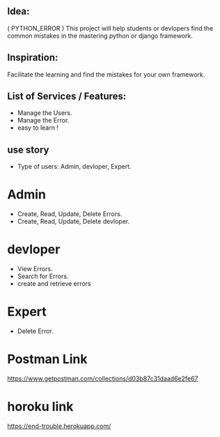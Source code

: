 ## Idea:
( PYTHON_ERROR ) This project will help  students or devlopers find the common mistakes in the mastering python or django framework.

## Inspiration:
Facilitate the learning and find the mistakes for your own framework.

## List of Services / Features:
- Manage the Users.
- Manage the Error.
- easy to learn !




## use story

- Type of users: Admin,   devloper, Expert.

# Admin 

- Create, Read, Update, Delete Errors.
- Create, Read, Update, Delete devloper.


#  devloper

- View Errors.
- Search for Errors.
- create and retrieve errors

# Expert

 - Delete Error.
 
# Postman Link

https://www.getpostman.com/collections/d03b87c31daad6e2fe67


# horoku link

https://end-trouble.herokuapp.com/


